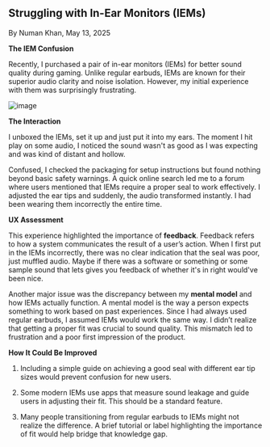 ## Struggling with In-Ear Monitors (IEMs)

By Numan Khan, May 13, 2025

**The IEM Confusion**

Recently, I purchased a pair of in-ear monitors (IEMs) for better sound quality during gaming. Unlike regular earbuds, IEMs are known for their superior audio clarity and noise isolation. However, my initial experience with them was surprisingly frustrating.

![image](https://github.com/user-attachments/assets/76dea8c6-a6df-42f1-a3f1-ce8824ccb88b)

**The Interaction**

I unboxed the IEMs, set it up and just put it into my ears. The moment I hit play on some audio, I noticed the sound wasn't as good as I was expecting and was kind of distant and hollow.

Confused, I checked the packaging for setup instructions but found nothing beyond basic safety warnings. A quick online search led me to a forum where users mentioned that IEMs require a proper seal to work effectively. I adjusted the ear tips and suddenly, the audio transformed instantly. I had been wearing them incorrectly the entire time.

**UX Assessment**

This experience highlighted the importance of **feedback**. Feedback refers to how a system communicates the result of a user’s action. When I first put in the IEMs incorrectly, there was no clear indication that the seal was poor, just muffled audio. Maybe if there was a software or something or some sample sound that lets gives you feedback of whether it's in right would've been nice.

Another major issue was the discrepancy between my **mental model** and how IEMs actually function. A mental model is the way a person expects something to work based on past experiences. Since I had always used regular earbuds, I assumed IEMs would work the same way. I didn’t realize that getting a proper fit was crucial to sound quality. This mismatch led to frustration and a poor first impression of the product.

**How It Could Be Improved**

1. Including a simple guide on achieving a good seal with different ear tip sizes would prevent confusion for new users.

2. Some modern IEMs use apps that measure sound leakage and guide users in adjusting their fit. This should be a standard feature.

3. Many people transitioning from regular earbuds to IEMs might not realize the difference. A brief tutorial or label highlighting the importance of fit would help bridge that knowledge gap.
